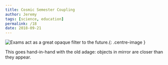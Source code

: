 ```yaml
---
title: Cosmic Semester Coupling
author: Jeremy
tags: [science, education]
permalink: /18
date: 2018-09-21
---
```


![Exams act as a great opaque filter to the future.](https://res.cloudinary.com/dh3hm8pb7/image/upload/c_scale,q_auto:best,w_615/v1535842847/CosmicSemesterCoupling.png){: .centre-image }

This goes hand-in-hand with the old adage: objects in mirror are closer than they appear.